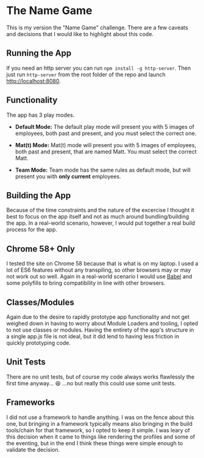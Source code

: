 # The Name Game
This is my version the "Name Game" challenge. There are a few caveats and decisions that I would like to highlight about this code.

## Running the App
If you need an http server you can run `npm install -g http-server`. Then just run `http-server` from the root folder of the repo and launch [http://localhost:8080](http://localhost:8080).

## Functionality
The app has 3 play modes.

- **Default Mode:**
The default play mode will present you with 5 images of employees, both past and present, and you must select the correct one.

- **Mat(t) Mode:**
Mat(t) mode will present you with 5 images of employees, both past and present, that are named Matt. You must select the correct Matt.

- **Team Mode:**
Team mode has the same rules as default mode, but will present you with **only current** employees.

## Building the App
Because of the time constraints and the nature of the excercise I thought it best to focus on the app itself and not as much around bundling/building the app. In a real-world scenario, however, I would put together a real build process for the app.

## Chrome 58+ Only
I tested the site on Chrome 58 because that is what is on my laptop. I used a lot of ES6 features without any transpiling, so other browsers may or may not work out so well. Again in a real-world scenario I would use [Babel](http://babeljs.io/) and some polyfills to bring compatibility in line with other browsers.

## Classes/Modules
Again due to the desire to rapidly prototype app functionality and not get weighed down in having to worry about Module Loaders and tooling, I opted to not use classes or modules. Having the entirety of the app's structure in a single app.js file is not ideal, but it did lend to having less friction in quickly prototyping code.

## Unit Tests
There are no unit tests, but of course my code always works flawlessly the first time anyway... :laughing: ...no but really this could use some unit tests.

## Frameworks
I did not use a framework to handle anything. I was on the fence about this one, but bringing in a framework typically means also bringing in the build tools/chain for that framework, so I opted to keep it simple. I was leary of this decision when it came to things like rendering the profiles and some of the eventing, but in the end I think these things were simple enough to validate the decision.
